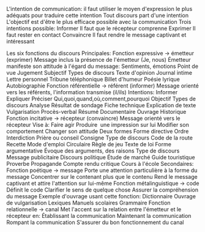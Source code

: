 L'intention de communication:
	il faut utiliser le moyen d'expression le plus adéquats pour traduire cette intention
	Tout discours part d'une intention
	L'objectif est d'être le plus efficace possible avec la communication
	Trois intentions possible:
		Informer
			Il faut que le récepteur comprenne
		Exprimer
			Il faut rester en contact
		Convaincre
			Il faut rendre le message captivant et intéressant

Les six fonctions du discours
	Principales:
		Fonction expressive -> émetteur (exprimer)
			Message inclus la présence de l'émetteur (Je, nous)
			Émetteur manifeste son attitude à l'égard du message:
				Sentiments, émotions
				Point de vue
				Jugement
			Subjectif
			Types de discours
				Texte d'opinion
				Journal intime
				Lettre personnel
				Tribune téléphonique
				Billet d'humeur
				Poésie lyrique
				Autobiographie
		Fonction référentielle -> référent (informer)
			Message orienté vers les référents, l'information transmise (il/ils)
			Intentions:
				Informer
				Expliquer
				Préciser
				Qui,quoi,quand,où,comment,pourquoi
			Objectif
			Types de discours
				Analyse
				Résultat de sondage
				Fiche technique
				Explication de texte
				Vulgarisation
				Procès-verbal
				Résumé
				Documentaire
				Ouvrage
				Historique
		Fonction incitative -> récepteur (convaincre)
			Message orienté vers le récepteur
			Vise à:
				Faire agir
				Produire  une impression sur lui
				Modifier son comportement
				Changer son attitude
			Deux formes
				Forme directive
					Ordre
					Interdiction
					Prière ou conseil
					Consigne
					Type de discours
						Code de la route
						Recette
						Mode d'emploi
						Circulaire
						Règle de jeu
						Texte de loi
				Forme argumentative
					Évoque des arguments, des raisons
					Type de discours
						Message publicitaire
						Discours politique
						Étude de marché
						Guide touristique
						Proverbe
						Propagande
						Compte rendu critique
						Cours à l'école
	Secondaires:
		Fonction poétique -> message
			Porte une attention particulière à la forme du message
			Concentrer sur le contenant plus que le contenu
			Rend le message captivant et attire l'attention sur lui-même
		Fonction métalinguistique -> code
			Définit le code
			Clarifier le sens de quelque chose
			Assurer la compréhension du message
			Exemple d'ouvrage usant cette fonction:
				Dictionnaire
				Ouvrage de vulgarisation
				Lexiques
				Manuels scolaires
				Grammaire
		Fonction relationnelle -> canal
			Met l'accent sur la relation entre l'émetteur et le récepteur en:
				Établissant la communication
				Maintenant la communication
				Rompant la communication
				S'assurer du bon fonctionnement du canal